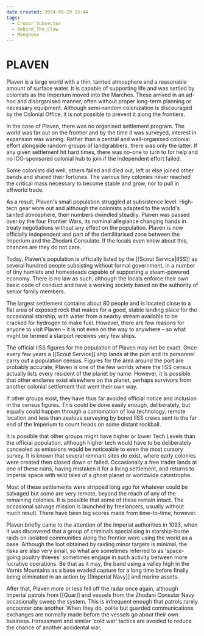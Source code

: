 ```yaml
---
date created: 2024-08-29 15:44
tags:
  - Cronor_Subsector
  - Behind_The_Claw
  - Mongoose
---
```


# PLAVEN

Plaven is a large world with a thin, tainted atmosphere and a reasonable amount of surface water. It is capable of supporting life and was settled by colonists as the Imperium moved into the Marches. These arrived in an ad-hoc and disorganised manner, often without proper long-term planning or necessary equipment. Although semi-random colonization is discouraged by the Colonial Office, it is not possible to prevent it along the frontiers.

In the case of Plaven, there was no organised settlement program. The world was far out on the frontier and by the time it was surveyed, interest in expansion was waning. Rather than a central and well-organised colonial effort alongside random groups of landgrabbers, there was only the latter. If any given settlement hit hard times, there was no-one to turn to for help and no ICO-sponsored colonial hub to join if the independent effort failed.

Some colonists did well, others failed and died out, left or else joined other bands and shared their fortunes. The various tiny colonies never reached the critical mass necessary to become stable and grow, nor to pull in offworld trade.

As a result, Plaven's small population struggled at subsistence level. High-tech gear wore out and although the colonists adapted to the world's tainted atmosphere, their numbers dwindled steadily. Plaven was passed over by the four Frontier Wars, its nominal allegiance changing hands in treaty negotiations without any effect on the population. Plaven is now officially independent and part of the demilitarised zone between the Imperium and the Zhodani Consulate. If the locals even know about this, chances are they do not care.

Today, Plaven's population is officially listed by the [[Scout Service|IISS]] as several hundred people subsisting without formal government, in a number of tiny hamlets and homesteads capable of supporting a steam-powered economy. There is no law as such, although the locals enforce their own basic code of conduct and have a working society based on the authority of senior family members.

The largest settlement contains about 80 people and is located close to a flat area of exposed rock that makes for a good, stable landing place for the occasional starship, with water from a nearby stream available to be cracked for hydrogen to make fuel. However, there are few reasons for anyone to visit Plaven – it is not even on the way to anywhere – so what might be termed a starport receives very few ships.

The official IISS figures for the population of Plaven may not be exact. Once every few years a [[Scout Service]] ship lands at the port and its personnel carry out a population census. Figures for the area around the port are probably accurate; Plaven is one of the few worlds where the IISS census actually lists every resident of the planet by name. However, it is possible that other enclaves exist elsewhere on the planet, perhaps survivors from another colonial settlement that went their own way.

If other groups exist, they have thus far avoided official notice and inclusion in the census figures. This could be done easily enough, deliberately, but equally could happen through a combination of low technology, remote location and less than zealous surveying by bored IISS crews sent to the far end of the Imperium to count heads on some distant rockball.

It is possible that other groups might have higher or lower Tech Levels than the official population, although higher tech would have to be deliberately concealed as emissions would be noticeable to even the most cursory survey. It is known that several remnant sites do exist, where early colonies were created then closed down or failed. Occasionally a free trader lands at one of these ruins, having mistaken it for a living settlement, and returns to Imperial space with wild tales of a ghost planet or worldwide catastrophe.

Most of these settlements were stripped long ago for whatever could be salvaged but some are very remote, beyond the reach of any of the remaining colonies.
It is possible that some of these remain intact. The occasional salvage mission is launched by freelancers, usually without much result. There have been big scores made from time-to-time, however.

Plaven briefly came to the attention of the Imperial authorities in 1093, when it was discovered that a group of criminals specialising in starship-borne raids on isolated communities along the frontier were using the world as a base. Although the loot obtained by raiding minor targets is minimal, the risks are also very small, so what are sometimes referred to as 'space-going poultry thieves' sometimes engage in such activity between more lucrative operations. Be that as it may, the band using a valley high in the Varnis Mountains as a base evaded capture for a long time before finally being eliminated in an action by [[Imperial Navy]] and marine assets.

After that, Plaven more or less fell off the radar once again, although Imperial patrols from [[Quar]] and vessels from the Zhodani Consular Navy occasionally sweep the system. This is infrequent enough that patrols rarely encounter one another. When they do, polite but guarded communications exchanges are normally made before the vessels go about their own business. Harassment and similar 'cold war' tactics are avoided to reduce the chance of another accidental war.
